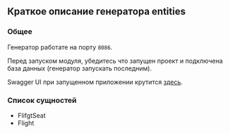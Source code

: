 <h2>Краткое описание генератора entities</h2>

### Общее

Генератор работате на порту `8086`.

Перед запуском модуля, убедитесь что запущен проект и подключена база данных (генератор запускать последним).

Swagger UI при запущенном приложении крутится [здесь](http://localhost:8086/swagger-ui/).

### Список сущностей
* FlifgtSeat
* Flight
